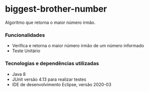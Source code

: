 # biggest-brother-number
Algoritmo que retorna o maior número irmão.
### Funcionalidades
- Verifica e retorna o maior número irmão de um número informado
- Teste Unitário
### Tecnologias e dependências utilizadas
- Java 8
- JUnit versão 4.13 para realizar testes
- IDE de desenvolvimento Eclipse, versão 2020-03
